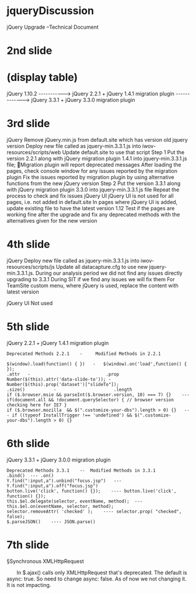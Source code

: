 # jqueryDiscussion

jQuery Upgrade –Technical Document

# 2nd slide
# (display table)
jQuery 1.10.2  ----------->  jQuery 2.2.1 + jQuery 1.4.1 migration plugin  ------------->  jQuery 3.3.1 + jQuery 3.3.0 migration plugin





# 3rd slide
jQuery
Remove jQuery.min.js from default.site which has version old jquery version
Deploy new file called as jquery-min.3.3.1.js into iwov-resources/scripts/web
Update default.site to use that script
Step 1
Put the version 2.2.1 along with jQuery migration plugin 1.4.1 into jquery-min.3.3.1.js file; Migration plugin will report deprecated messages
After loading the pages, check console window for any issues reported by the migration plugin
Fix the issues reported by migration plugin by using alternative functions from the new jQuery version
Step 2
Put the version 3.3.1 along with jQuery migration plugin 3.3.0 into jquery-min.3.3.1.js file
Repeat the process to check and fix issues
jQuery UI
jQuery UI is not used for all pages, i.e. not added in default.site
In pages where jQuery UI is added, update existing file to have the latest version 1.12
Test if the pages are working fine after the upgrade and fix any deprecated methods with the alternatives given for the new version

# 4th slide

jQuery
Deploy new file called as jquery-min.3.3.1.js into iwov-resources/scripts/js
Update all datacapture.cfg to use new jquery-min.3.3.1.js. During our analysis period we did not find any issues directly upgrading to 3.3.1
During SIT if we find any issues we will fix them
For TeamSite custom menu, where jQuery is used, replace the content with latest version

jQuery UI
Not used

# 5th slide
jQuery 2.2.1  +    jQuery 1.4.1 migration plugin

````
Deprecated Methods 2.2.1    -     Modified Methods in 2.2.1

$(window).load(function() { })   -   $(window).on('load',function() { });
.attr   -                             .prop
Number($(this).attr('data-slide-to')); - Number($(this).prop('dataset')["slideTo"]);
.size()           -                      .length
if ($.browser.msie && parseInt($.browser.version, 10) === 7) {}    --- if(document.all && !document.querySelector) { // browser version                                                                         checking here for IE7 }
if ($.browser.mozilla  && $(".customize-your-dbs").length > 0) {}   --- if ((typeof InstallTrigger !== 'undefined') && $(".customize-                                                                       your-dbs").length > 0) {}
````


# 6th slide
jQuery 3.3.1  +    jQuery 3.0.0 migration plugin

`````````
Deprecated Methods 3.3.1    --  Modified Methods in 3.3.1
.bind()  --- .on()
Y.find(":input,a").unbind("focus.jsp")   --- Y.find(":input,a").off("focus.jsp")
button.live('click', function() {});    ---- button.live('click', function() {});
this.$el.delegate(selector, eventName, method);  --- this.$el.on(eventName, selector, method);
selector.removeAttr( 'checked' );    ---- selector.prop( "checked", false);
$.parseJSON()    ---- JSON.parse()
`````````

# 7th slide
§Synchronous XMLHttpRequest

       In $.ajax() calls only XMLHttpRequest that's deprecated. The default is async: true. So need to change async: false. As of now we not changing it. It is not impacting.


 


  
 








 

 
  
  

  
 

